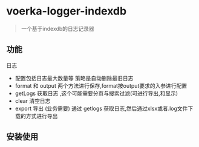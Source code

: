 # voerka-logger-indexdb
> 一个基于indexdb的日志记录器
## 功能
日志 
- 配置包括日志最大数量等 策略是自动删除最旧日志
-  format 和 output 两个方法进行保存,format按output要求的入参进行配置
- getLogs 获取日志 ,这个可能需要分页与搜索过滤(可进行导出,和显示)
- clear 清空日志
- export 导出 (业务需要) 通过 getlogs 获取日志,然后通过xlsx或者.log文件下载的方式进行导出
## 安装使用

```javascript


```
